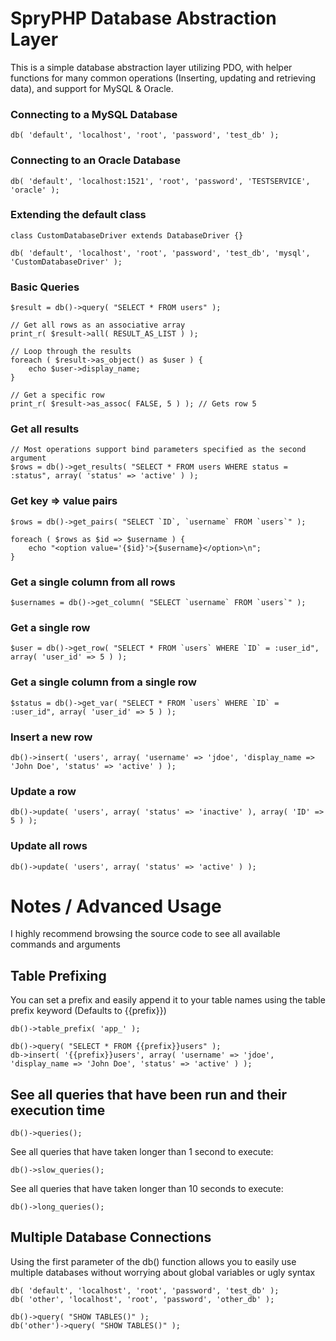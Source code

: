 SpryPHP Database Abstraction Layer
==================================

This is a simple database abstraction layer utilizing PDO, with helper functions for many common operations (Inserting, updating and retrieving data), and support for MySQL & Oracle.

### Connecting to a MySQL Database

	db( 'default', 'localhost', 'root', 'password', 'test_db' );
	
### Connecting to an Oracle Database

	db( 'default', 'localhost:1521', 'root', 'password', 'TESTSERVICE', 'oracle' );
	
### Extending the default class

	class CustomDatabaseDriver extends DatabaseDriver {}
	
	db( 'default', 'localhost', 'root', 'password', 'test_db', 'mysql', 'CustomDatabaseDriver' );
	
### Basic Queries

	$result = db()->query( "SELECT * FROM users" );
	
	// Get all rows as an associative array
	print_r( $result->all( RESULT_AS_LIST ) );
	
	// Loop through the results
	foreach ( $result->as_object() as $user ) {
		echo $user->display_name;
	}
	
	// Get a specific row
	print_r( $result->as_assoc( FALSE, 5 ) ); // Gets row 5
	
### Get all results

	// Most operations support bind parameters specified as the second argument
	$rows = db()->get_results( "SELECT * FROM users WHERE status = :status", array( 'status' => 'active' ) );
	
### Get key => value pairs

	$rows = db()->get_pairs( "SELECT `ID`, `username` FROM `users`" );
	
	foreach ( $rows as $id => $username ) {
		echo "<option value='{$id}'>{$username}</option>\n";
	}
	
### Get a single column from all rows

	$usernames = db()->get_column( "SELECT `username` FROM `users`" );
	
### Get a single row

	$user = db()->get_row( "SELECT * FROM `users` WHERE `ID` = :user_id", array( 'user_id' => 5 ) );
	
### Get a single column from a single row

	$status = db()->get_var( "SELECT * FROM `users` WHERE `ID` = :user_id", array( 'user_id' => 5 ) );
	
### Insert a new row

	db()->insert( 'users', array( 'username' => 'jdoe', 'display_name => 'John Doe', 'status' => 'active' ) );
	
### Update a row

	db()->update( 'users', array( 'status' => 'inactive' ), array( 'ID' => 5 ) );
	
### Update all rows

	db()->update( 'users', array( 'status' => 'active' ) );
	
# Notes / Advanced Usage

I highly recommend browsing the source code to see all available commands and arguments

## Table Prefixing

You can set a prefix and easily append it to your table names using the table prefix keyword (Defaults to {{prefix}})

	db()->table_prefix( 'app_' );
	
	db()->query( "SELECT * FROM {{prefix}}users" );
	db->insert( '{{prefix}}users', array( 'username' => 'jdoe', 'display_name => 'John Doe', 'status' => 'active' ) );
	
## See all queries that have been run and their execution time

	db()->queries();
	
See all queries that have taken longer than 1 second to execute:

	db()->slow_queries();
	
See all queries that have taken longer than 10 seconds to execute:

	db()->long_queries();
	
## Multiple Database Connections

Using the first parameter of the db() function allows you to easily use multiple databases without worrying about global variables or ugly syntax

	db( 'default', 'localhost', 'root', 'password', 'test_db' );
	db( 'other', 'localhost', 'root', 'password', 'other_db' );
	
	db()->query( "SHOW TABLES()" );
	db('other')->query( "SHOW TABLES()" );